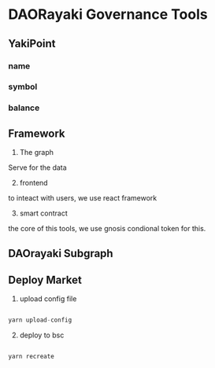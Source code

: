 # DAORayaki Governance Tools

## YakiPoint

### name
### symbol

### balance

## Framework
1. The graph

Serve for the data 

2. frontend

to inteact with users, we use react framework

3. smart contract

the core of this tools, we use gnosis condional token for this.


## DAOrayaki Subgraph

## Deploy Market

1. upload config file

```python

yarn upload-config

```

2. deploy to bsc

```python

yarn recreate

```